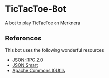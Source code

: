 # TicTacToe-Bot
A bot to play TicTacToe on Merknera

## References
This bot uses the following wonderful resources

* [JSON-RPC 2.0](http://software.dzhuvinov.com/json-rpc-2.0-base.html)
* [JSON Smart](https://code.google.com/archive/p/json-smart/)
* [Apache Commons IOUtils](https://commons.apache.org/proper/commons-io/)
